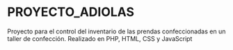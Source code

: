 # PROYECTO_ADIOLAS
Proyecto para el control del inventario de las prendas confeccionadas en un taller de confección. Realizado en PHP, HTML, CSS y JavaScript
